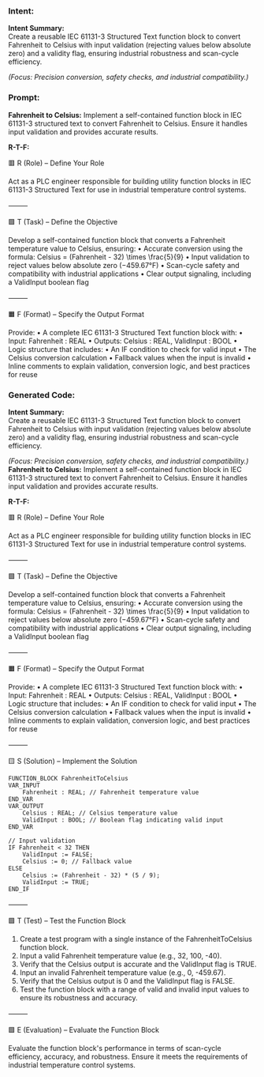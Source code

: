 ### Intent:
**Intent Summary:**  
Create a reusable IEC 61131-3 Structured Text function block to convert Fahrenheit to Celsius with input validation (rejecting values below absolute zero) and a validity flag, ensuring industrial robustness and scan-cycle efficiency.  

*(Focus: Precision conversion, safety checks, and industrial compatibility.)*

### Prompt:
**Fahrenheit to Celsius:**
Implement a self-contained function block in IEC 61131-3 structured text to convert Fahrenheit to Celsius. Ensure it handles input validation and provides accurate results.

**R-T-F:**

🟥 R (Role) – Define Your Role

Act as a PLC engineer responsible for building utility function blocks in IEC 61131-3 Structured Text for use in industrial temperature control systems.

⸻

🟩 T (Task) – Define the Objective

Develop a self-contained function block that converts a Fahrenheit temperature value to Celsius, ensuring:
	•	Accurate conversion using the formula:
Celsius = (Fahrenheit - 32) \times \frac{5}{9}
	•	Input validation to reject values below absolute zero (−459.67°F)
	•	Scan-cycle safety and compatibility with industrial applications
	•	Clear output signaling, including a ValidInput boolean flag

⸻

🟧 F (Format) – Specify the Output Format

Provide:
	•	A complete IEC 61131-3 Structured Text function block with:
	•	Input: Fahrenheit : REAL
	•	Outputs: Celsius : REAL, ValidInput : BOOL
	•	Logic structure that includes:
	•	An IF condition to check for valid input
	•	The Celsius conversion calculation
	•	Fallback values when the input is invalid
	•	Inline comments to explain validation, conversion logic, and best practices for reuse

### Generated Code:
**Intent Summary:**  
Create a reusable IEC 61131-3 Structured Text function block to convert Fahrenheit to Celsius with input validation (rejecting values below absolute zero) and a validity flag, ensuring industrial robustness and scan-cycle efficiency.  

*(Focus: Precision conversion, safety checks, and industrial compatibility.)*
**Fahrenheit to Celsius:**
Implement a self-contained function block in IEC 61131-3 structured text to convert Fahrenheit to Celsius. Ensure it handles input validation and provides accurate results.

**R-T-F:**

🟥 R (Role) – Define Your Role

Act as a PLC engineer responsible for building utility function blocks in IEC 61131-3 Structured Text for use in industrial temperature control systems.

⸻

🟩 T (Task) – Define the Objective

Develop a self-contained function block that converts a Fahrenheit temperature value to Celsius, ensuring:
	•	Accurate conversion using the formula:
Celsius = (Fahrenheit - 32) \times \frac{5}{9}
	•	Input validation to reject values below absolute zero (−459.67°F)
	•	Scan-cycle safety and compatibility with industrial applications
	•	Clear output signaling, including a ValidInput boolean flag

⸻

🟧 F (Format) – Specify the Output Format

Provide:
	•	A complete IEC 61131-3 Structured Text function block with:
	•	Input: Fahrenheit : REAL
	•	Outputs: Celsius : REAL, ValidInput : BOOL
	•	Logic structure that includes:
	•	An IF condition to check for valid input
	•	The Celsius conversion calculation
	•	Fallback values when the input is invalid
	•	Inline comments to explain validation, conversion logic, and best practices for reuse

⸻

🟨 S (Solution) – Implement the Solution

```structuredtext
FUNCTION_BLOCK FahrenheitToCelsius
VAR_INPUT
    Fahrenheit : REAL; // Fahrenheit temperature value
END_VAR
VAR_OUTPUT
    Celsius : REAL; // Celsius temperature value
    ValidInput : BOOL; // Boolean flag indicating valid input
END_VAR

// Input validation
IF Fahrenheit < 32 THEN
    ValidInput := FALSE;
    Celsius := 0; // Fallback value
ELSE
    Celsius := (Fahrenheit - 32) * (5 / 9);
    ValidInput := TRUE;
END_IF
```

⸻

🟩 T (Test) – Test the Function Block

1.	Create a test program with a single instance of the FahrenheitToCelsius function block.
2.	Input a valid Fahrenheit temperature value (e.g., 32, 100, -40).
3.	Verify that the Celsius output is accurate and the ValidInput flag is TRUE.
4.	Input an invalid Fahrenheit temperature value (e.g., 0, -459.67).
5.	Verify that the Celsius output is 0 and the ValidInput flag is FALSE.
6.	Test the function block with a range of valid and invalid input values to ensure its robustness and accuracy.

⸻

🟩 E (Evaluation) – Evaluate the Function Block

Evaluate the function block's performance in terms of scan-cycle efficiency, accuracy, and robustness. Ensure it meets the requirements of industrial temperature control systems.
